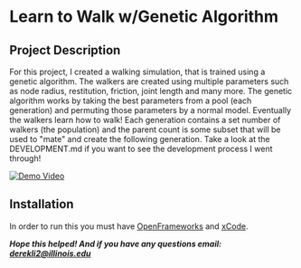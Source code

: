 # Learn to Walk w/Genetic Algorithm

## Project Description 
For this project, I created a walking simulation, that is trained using a genetic algorithm. The walkers are created using multiple parameters such as node radius, restitution, friction, joint length and many more. The genetic algorithm works by taking the best parameters from a pool (each generation) and permuting those parameters by a normal model. Eventually the walkers learn how to walk! Each generation contains a set number of walkers (the population) and the parent count is some subset that will be used to "mate" and create the following generation. Take a look at the DEVELOPMENT.md if you want to see the development process I went through!

[![Demo Video](http://img.youtube.com/vi/2zt2N-ssj8A&feature=youtu.be/0.jpg)](https://www.youtube.com/watch?v=2zt2N-ssj8A&feature=youtu.be "Demo Video")

## Installation

In order to run this you must have [OpenFrameworks](https://openframeworks.cc/) and [xCode](https://developer.apple.com/xcode/).

***Hope this helped! And if you have any questions email: derekli2@illinois.edu***

